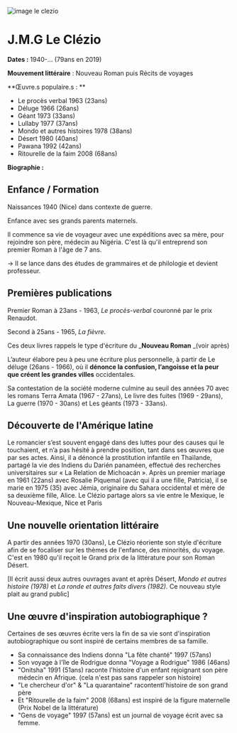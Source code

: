 ---
---
![image le clezio](img/clezio.jpg)

# J.M.G Le Clézio

**Dates :** 1940-... (79ans en 2019)

**Mouvement littéraire** : Nouveau Roman puis Récits de voyages

**Œuvre.s populaire.s : **

*   Le procès verbal 1963 (23ans)
*   Déluge 1966 (26ans)
*   Géant 1973 (33ans)
*   Lullaby 1977 (37ans)
*   Mondo et autres histoires 1978 (38ans)
*   Désert 1980 (40ans)
*   Pawana 1992 (42ans)
*   Ritourelle de la faim 2008 (68ans)

**Biographie :**

## Enfance / Formation

Naissances 1940 (Nice) dans contexte de guerre.

Enfance avec ses grands parents maternels.

Il commence sa vie de voyageur avec une expéditions avec sa mère, pour rejoindre son père, médecin au Nigéria. C'est là qu'il entreprend son premier Roman à l'âge de 7 ans.

-> Il se lance dans des études de grammaires et de philologie et devient professeur.

## Premières publications

Premier Roman à 23ans - 1963, _Le procès-verbal_ couronné par le prix Renaudot.

Second à 25ans - 1965, _La fièvre_.

Ces deux livres rappels le type d'écriture du _**Nouveau Roman** _(voir après)

L’auteur élabore peu à peu une écriture plus personnelle, à partir de Le déluge (26ans - 1966), où il **dénonce la confusion, l’angoisse et la peur que créent les grandes villes** occidentales.

Sa contestation de la société moderne culmine au seuil des années 70 avec les romans Terra Amata (1967 - 27ans), Le livre des fuites (1969 - 29ans), La guerre (1970 - 30ans) et Les géants (1973 - 33ans).

## Découverte de l'Amérique latine

Le romancier s’est souvent engagé dans des luttes pour des causes qui le touchaient, et n’a pas hésité à prendre position, tant dans ses œuvres que par ses actes. Ainsi, il a dénoncé la prostitution infantile en Thaïlande, partagé la vie des Indiens du Darién panaméen, effectué des recherches universitaires sur « La Relation de Michoacán ». Après un premier mariage en 1961 (22ans) avec Rosalie Piquemal (avec qui il a une fille, Patricia), il se marie en 1975 (35) avec Jémia, originaire du Sahara occidental et mère de sa deuxième fille, Alice. Le Clézio partage alors sa vie entre le Mexique, le Nouveau-Mexique, Nice et Paris

## Une nouvelle orientation littéraire

A partir des années 1970 (30ans), Le Clézio réoriente son style d'écriture afin de se focaliser sur les thèmes de l'enfance, des minorités, du voyage. C'est en 1980 qu'il reçoit le Grand prix de la littérature pour son Roman Désert.

[Il écrit aussi deux autres ouvrages avant et après Désert, _Mondo et autres histoire (1978)_ et _La ronde et autres faits divers (1982)._ Ce nouveau style plait au grand public]

## Une œuvre d'inspiration autobiographique ?

Certaines de ses œuvres écrite vers la fin de sa vie sont d'inspiration autobiographique ou sont inspiré de certains membres de sa famille. 

*   Sa connaissance des Indiens donna "La fête chanté" 1997 (57ans)
*   Son voyage à l'île de Rodrigue donna "Voyage a Rodrigue" 1986 (46ans)
*   "Onitsha" 1991 (51ans) raconte l'histoire d'un enfant rejoignant son père médecin en Afrique. (cela n'est pas sans rappeler son histoire)
*   "Le chercheur d'or" & "La quarantaine" racontentl'histoire de son grand père
*   Et "Ritourelle de la faim" 2008 (68ans) est inspiré de la figure maternelle (Prix Nobel de la littérature)
*   "Gens de voyage" 1997 (57ans) est un journal de voyage écrit avec sa femme.